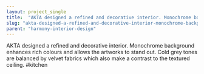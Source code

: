 ```yaml
---
layout: project_single
title:  "AKTA designed a refined and decorative interior. Monochrome background enhances rich colours and allows the artworks to stand out. Cold grey tones are balanced by velvet fabrics which also make a contrast to the textured ceiling. #kitchen"
slug: "akta-designed-a-refined-and-decorative-interior-monochrome-background-enhances-rich-colours-and-allows-the"
parent: "harmony-interior-design"
---
```

AKTA designed a refined and decorative interior. Monochrome background enhances rich colours and allows the artworks to stand out. Cold grey tones are balanced by velvet fabrics which also make a contrast to the textured ceiling. #kitchen